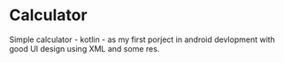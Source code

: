 # Calculator

Simple calculator - kotlin - as my first porject in android devlopment
 with good UI design using XML and some res.
